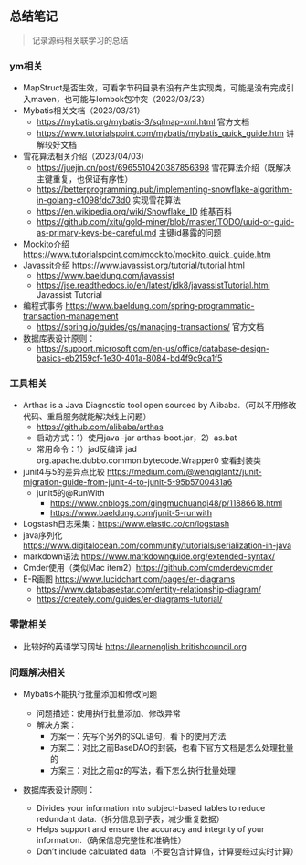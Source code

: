 ## 总结笔记
> 记录源码相关联学习的总结

### ym相关
* MapStruct是否生效，可看字节码目录有没有产生实现类，可能是没有完成引入maven，也可能与lombok包冲突（2023/03/23）
* Mybatis相关文档（2023/03/31）
  * https://mybatis.org/mybatis-3/sqlmap-xml.html 官方文档
  * https://www.tutorialspoint.com/mybatis/mybatis_quick_guide.htm 讲解较好文档 
* 雪花算法相关介绍（2023/04/03）
  * https://juejin.cn/post/6965510420387856398 雪花算法介绍（既解决主键重复，也保证有序性）
  * https://betterprogramming.pub/implementing-snowflake-algorithm-in-golang-c1098fdc73d0 实现雪花算法
  * https://en.wikipedia.org/wiki/Snowflake_ID 维基百科
  * https://github.com/xitu/gold-miner/blob/master/TODO/uuid-or-guid-as-primary-keys-be-careful.md  主键id暴露的问题
* Mockito介绍 https://www.tutorialspoint.com/mockito/mockito_quick_guide.htm
* Javassit介绍 https://www.javassist.org/tutorial/tutorial.html
  * https://www.baeldung.com/javassist 
  * https://jse.readthedocs.io/en/latest/jdk8/javassistTutorial.html   Javassist Tutorial
* 编程式事务 https://www.baeldung.com/spring-programmatic-transaction-management
  * https://spring.io/guides/gs/managing-transactions/  官方文档
* 数据库表设计原则： 
  * https://support.microsoft.com/en-us/office/database-design-basics-eb2159cf-1e30-401a-8084-bd4f9c9ca1f5

### 工具相关
* Arthas is a Java Diagnostic tool open sourced by Alibaba.（可以不用修改代码、重启服务就能解决线上问题） 
  * https://github.com/alibaba/arthas
  * 启动方式：1）使用java -jar arthas-boot.jar，2）as.bat <pid>
  * 常用命令：1）jad反编译 jad org.apache.dubbo.common.bytecode.Wrapper0 查看封装类
* junit4与5的差异点比较 https://medium.com/@wenqiglantz/junit-migration-guide-from-junit-4-to-junit-5-95b5700431a6
  * junit5的@RunWith 
     * https://www.cnblogs.com/qingmuchuanqi48/p/11886618.html 
     * https://www.baeldung.com/junit-5-runwith
* Logstash日志采集：https://www.elastic.co/cn/logstash
* java序列化 https://www.digitalocean.com/community/tutorials/serialization-in-java
* markdown语法 https://www.markdownguide.org/extended-syntax/
* Cmder使用（类似Mac item2）https://github.com/cmderdev/cmder
* E-R画图 https://www.lucidchart.com/pages/er-diagrams
  * https://www.databasestar.com/entity-relationship-diagram/
  * https://creately.com/guides/er-diagrams-tutorial/

### 零散相关
* 比较好的英语学习网址 https://learnenglish.britishcouncil.org

### 问题解决相关
* Mybatis不能执行批量添加和修改问题
  * 问题描述：使用<foreach>执行批量添加、修改异常
  * 解决方案：
    * 方案一：先写个另外的SQL语句，看下<foreach>的使用方法
    * 方案二：对比之前BaseDAO的封装，也看下官方文档是怎么处理批量的
    * 方案三：对比之前gz的写法，看下怎么执行批量处理

* 数据库表设计原则：
  * Divides your information into subject-based tables to reduce redundant data.（拆分信息到子表，减少重复数据）
  * Helps support and ensure the accuracy and integrity of your information.（确保信息完整性和准确性）
  * Don’t include calculated data（不要包含计算值，计算要经过实时计算）    

